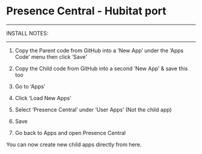 ﻿# Presence Central - Hubitat port
************************************


INSTALL NOTES:
********************

1. Copy the Parent code from GitHub into a ‘New App’ under the ‘Apps Code’ menu then click ‘Save’

2. Copy the Child code from GitHub into a second ‘New App’ & save this too

3. Go to ‘Apps’ 

4. Click ‘Load New Apps’

5. Select ‘Presence Central’ under ‘User Apps’ (Not the child app)

6. Save

7. Go back to Apps and open Presence Central 

You can now create new child apps directly from here.



